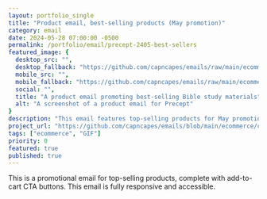 ```yaml
---
layout: portfolio_single
title: "Product email, best-selling products (May promotion)"
category: email
date: 2024-05-28 07:00:00 -0500
permalink: /portfolio/email/precept-2405-best-sellers
featured_image: {
  desktop_src: "",
  desktop_fallback: "https://github.com/capncapes/emails/raw/main/ecommerce/catalog/assets/precept_product_2024_best-sellers_05-may_600.gif",
  mobile_src: "",
  mobile_fallback: "https://github.com/capncapes/emails/raw/main/ecommerce/catalog/assets/precept_product_2024_best-sellers_05-may_340.gif",
  social: "",
  title: "A product email promoting best-selling Bible study materials",
  alt: "A screenshot of a product email for Precept"
}
description: "This email features top-selling products for May promotion."
project_url: "https://github.com/capncapes/emails/blob/main/ecommerce/catalog/precept_product_2024_best-sellers_05-may.html"
tags: ["ecommerce", "GIF"]
priority: 0
featured: true
published: true
---
```


This is a promotional email for top-selling products, complete with add-to-cart CTA buttons. This email is fully responsive and accessible.